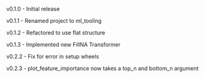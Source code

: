 v0.1.0
    - Initial release

v0.1.1
    - Renamed project to ml_tooling

v0.1.2
    - Refactored to use flat structure

v0.1.3
    - Implemented new FillNA Transformer

v0.2.2
    - Fix for error in setup wheels
    
v0.2.3
    - plot_feature_importance now takes a top_n and bottom_n argument 